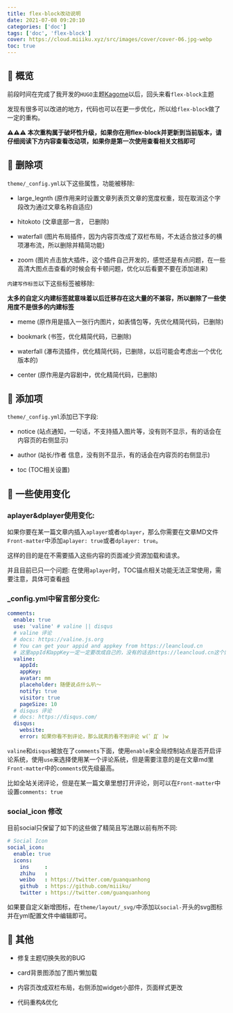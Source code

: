 ```yaml
---
title: flex-block改动说明
date: 2021-07-08 09:20:10
categories: ['doc']
tags: ['doc', 'flex-block']
cover: https://cloud.miiiku.xyz/src/images/cover/cover-06.jpg-webp
toc: true
---
```


## 📢 概览

前段时间在完成了我开发的`HUGO`主题[Kagome](https://github.com/miiiku/hugo-theme-kagome)以后，回头来看`flex-block`主题

发现有很多可以改进的地方，代码也可以在更一步优化，所以给`flex-block`做了一定的重构。

**⚠️⚠️⚠️ 本次重构属于破坏性升级，如果你在用flex-block并更新到当前版本，请仔细阅读下方内容查看改动项，如果你是第一次使用查看相关文档即可**

## 📢 删除项

`theme/_config.yml`以下这些属性，功能被移除: 

- large_legnth (原作用来时设置文章列表页文章的宽度权重，现在取消这个字段改为通过文章名称自适应)

- hitokoto (文章底部一言， 已删除)

- waterfall (图片布局插件，因为内容页改成了双栏布局，不太适合放过多的横项瀑布流，所以删除并精简功能)

- zoom (图片点击放大插件，这个插件自己开发的，感觉还是有点问题，在一些高清大图点击查看的时候会有卡顿问题，优化以后看要不要在添加进来)

`内建写作标签`以下这些标签被移除: 

**太多的自定义内建标签就意味着以后迁移存在这大量的不兼容，所以删除了一些使用度不是很多的内建标签**

- meme (原作用是插入一张行内图片，如表情包等，先优化精简代码，已删除)

- bookmark (书签，优化精简代码，已删除)

- waterfall (瀑布流插件，优化精简代码，已删除，以后可能会考虑出一个优化版本的)

- center (原作用是内容剧中，优化精简代码，已删除)

## 📢 添加项

`theme/_config.yml`添加已下字段:

- notice (站点通知，一句话，不支持插入图片等，没有则不显示，有的话会在内容页的右侧显示)

- author (站长/作者 信息，没有则不显示，有的话会在内容页的右侧显示)

- toc (TOC相关设置)


## 📢 一些使用变化

### aplayer&dplayer使用变化:

如果你要在某一篇文章内插入`aplayer`或者`dplayer`，那么你需要在文章MD文件`Front-matter`中添加`aplayer: true`或者`dplayer: true`。

这样的目的是在不需要插入这些内容的页面减少资源加载和请求。

并且目前已只一个问题: 在使用`aplayer`时，TOC锚点相关功能无法正常使用，需要注意，具体可查看[#8](https://github.com/miiiku/flex-block/issues/8)

### _config.yml中留言部分变化:

```yml
comments:
  enable: true
  use: 'valine' # valine || disqus
  # valine 评论
  # docs: https://valine.js.org
  # You can get your appid and appkey from https://leancloud.cn
  # 这里appId和appKey一定一定要改成自己的，没有的话去https://leancloud.cn这个网站注册创建一个
  valine:
    appId:
    appKey:
    avatar: mm
    placeholder: 随便说点什么叭～
    notify: true
    visitor: true
    pageSize: 10
  # disqus 评论
  # docs: https://disqus.com/
  disqus:
    website:
    error: 如果你看不到评论，那么就真的看不到评论 w(゜Д゜)w
```

`valine`和`disqus`被放在了`comments`下面，使用`enable`来全局控制站点是否开启评论系统，使用`use`来选择使用某一个评论系统，但是需要注意的是在文章md里`Front-matter`中的`comments`优先级最高。

比如全站关闭评论，但是在某一篇文章里想打开评论，则可以在`Front-matter`中设置`comments: true`

### social_icon 修改

目前social只保留了如下的这些做了精简且写法跟以前有所不同: 

```yml
# Social Icon
social_icon:
  enable: true
  icons:
    ins     :
    zhihu   :
    weibo   : https://twitter.com/guanquanhong
    github  : https://github.com/miiiku/
    twitter : https://twitter.com/guanquanhong
```

如果要自定义新增图标，在`theme/layout/_svg/`中添加以`social-`开头的svg图标并在yml配置文件中编辑即可。


## 📢 其他

- 修复主题切换失败的BUG

- card背景图添加了图片懒加载

- 内容页改成双栏布局，右侧添加widget小部件，页面样式更改

- 代码重构&优化